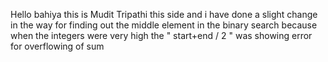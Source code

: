 Hello bahiya this is Mudit Tripathi this side and i have done a slight change in the way for finding out the middle element in the binary search because when the integers were very high the " start+end / 2 " was showing error for overflowing of sum